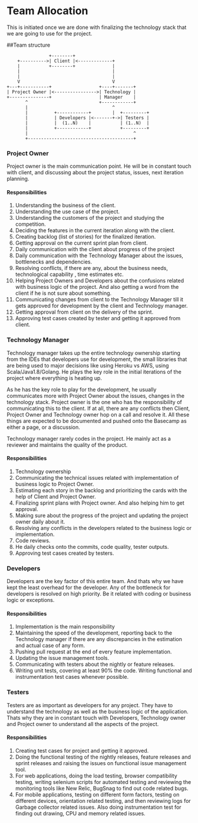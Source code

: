 # Team Allocation

This is initiated once we are done with finalizing the technology stack that we are going to use for the project. 

##Team structure 
```
                +--------+ 
    +---------->| Client |<-------------+
    |           +--------+              |
    |                                   |
    |                                   |
    V                                   V
+---+-----------+                  +----+-------+
| Project Owner |<---------------->| Technology |
+---------------+                  | Manager    |
       ^                           +------------+
       |                                ^
       |          +------------+        |  +---------+
       |          | Developers |<-------+->| Testers |
       |          |  (1..N)    |           | (1..N)  |
       |          +------------+           +---------+
       |                                        ^
       +----------------------------------------+
```
### Project Owner

Project owner is the main communication point. He will be in constant touch with client, and discussing about the project status, issues, next iteration planning.

#### Responsibilities

1. Understanding the business of the client.
2. Understanding the use case of the project.
3. Understanding the customers of the project and studying the competition.
4. Deciding the features in the current iteration along with the client.
5. Creating backlog (list of stories) for the finalized iteration.
6. Getting approval on the current sprint plan from client.
2. Daily communication with the client about progress of the project
2. Daily communication with the Technology Manager about the issues, bottlenecks and dependencies.
3. Resolving conflicts, if there are any, about the business needs, technological capability , time estimates etc.
5. Helping Project Owners and Developers about the confusions related with business logic of the project. And also getting a word from the client if he is not sure about something.
5. Communicating changes from client to the Technology Manager till it gets approved for development by the client and Technology manager.
6. Getting approval from client on the delivery of the sprint.
7. Approving test cases created by tester and getting it approved from client.

### Technology Manager

Technology manager takes up the entire technology ownership starting from the IDEs that developers use for development, the small libraries that are being used to major decisions like using Heroku vs AWS, using Scala/Java1.8/Golang. He plays the key role in the initial iterations of the project where everything is heating up. 

As he has the key role to play for the development, he usually communicates more with Project Owner about the issues, changes in the technology stack. Project owner is the one who has the responsibility of communicating this to the client. If at all, there are any conflicts then Client, Project Owner and Technology owner hop on a call and resolve it. All these things are expected to be documented and pushed onto the Basecamp as either a page, or a discussion.

Technology manager rarely codes in the project. He mainly act as a reviewer and maintains the quality of the product.

#### Responsibilities

1. Technology ownership
2. Communicating the technical issues related with implementation of business logic to Project Owner.
3. Estimating each story in the backlog and prioritizing the cards with the help of Client and Project Owner.
4. Finalizing sprint plans with Project owner. And also helping him to get approval.
5. Making sure about the progress of the project and updating the project owner daily about it.
6. Resolving any conflicts in the developers related to the business logic or implementation.
7. Code reviews.
8. He daily checks onto the commits, code quality, tester outputs.
9. Approving test cases created by testers.

### Developers

Developers are the key factor of this entire team. And thats why we have kept the least overhead for the developer. Any of the bottleneck for developers is resolved on high priority. Be it related with coding or business logic or exceptions. 

#### Responsibilities
1. Implementation is the main responsibility
2. Maintaining the speed of the development, reporting back to the Technology manager if there are any discrepancies in the estimation and actual case of any form.
3. Pushing pull request at the end of every feature implementation.
4. Updating the issue management tools.
5. Communicating with testers about the nightly or feature releases.
6. Writing unit tests, covering at least 90% the code.  Writing functional and instrumentation test cases whenever possible.

### Testers 

Testers are as important as developers for any project. They have to understand the technology as well as the business logic of the application. Thats why they are in constant touch with Developers, Technology owner and Project owner to understand all the aspects of the project.

#### Responsibilities
1. Creating test cases for project and getting it approved.
2. Doing the functional testing of the nightly releases, feature releases and sprint releases and raising the issues on functional issue management tool.
3. For web applications, doing the load testing, browser compatibility testing, writing selenium scripts for automated testing and reviewing the monitoring tools like New Relic, BugSnag to find out code related bugs.
4. For mobile applications, testing on different form factors, testing on different devices, orientation related testing, and then reviewing logs for Garbage collector related issues. Also doing instrumentation test for finding out drawing, CPU and memory related issues.

